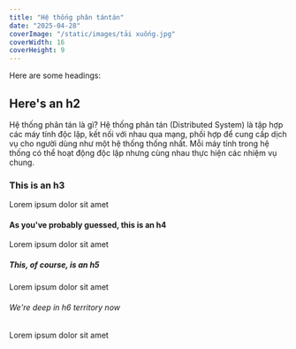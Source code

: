 ```yaml
---
title: "Hệ thống phân tántán"
date: "2025-04-28"
coverImage: "/static/images/tải xuống.jpg"
coverWidth: 16
coverHeight: 9
---
```


Here are some headings:

## Here's an h2

Hệ thống phân tán là gì?
Hệ thống phân tán (Distributed System) là tập hợp các máy tính độc lập, kết nối với nhau qua mạng, phối hợp để cung cấp dịch vụ cho người dùng như một hệ thống thống nhất. Mỗi máy tính trong hệ thống có thể hoạt động độc lập nhưng cùng nhau thực hiện các nhiệm vụ chung. 

### This is an h3

Lorem ipsum dolor sit amet

#### As you've probably guessed, this is an h4

Lorem ipsum dolor sit amet

##### This, of course, is an h5

Lorem ipsum dolor sit amet

###### We're deep in h6 territory now

Lorem ipsum dolor sit amet

